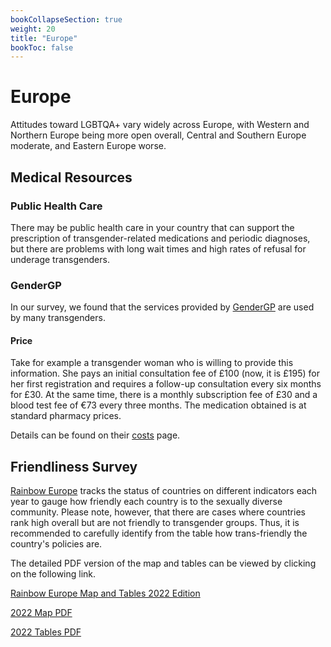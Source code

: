 ```yaml
---
bookCollapseSection: true
weight: 20
title: "Europe"
bookToc: false
---
```


# Europe

Attitudes toward LGBTQA+ vary widely across Europe, with Western and Northern Europe being more open overall, Central and Southern Europe moderate, and Eastern Europe worse.

## Medical Resources

### Public Health Care

There may be public health care in your country that can support the prescription of transgender-related medications and periodic diagnoses, but there are problems with long wait times and high rates of refusal for underage transgenders.

### GenderGP

In our survey, we found that the services provided by [GenderGP](https://www.gendergp.com/) are used by many transgenders.

#### Price

Take for example a transgender woman who is willing to provide this information. She pays an initial consultation fee of £100 (now, it is £195) for her first registration and requires a follow-up consultation every six months for £30. At the same time, there is a monthly subscription fee of £30 and a blood test fee of €73 every three months. The medication obtained is at standard pharmacy prices.

Details can be found on their [costs](https://www.gendergp.com/help-centre/gendergp-service-costs/) page.

## Friendliness Survey

[Rainbow Europe](https://www.rainbow-europe.org/) tracks the status of countries on different indicators each year to gauge how friendly each country is to the sexually diverse community. Please note, however, that there are cases where countries rank high overall but are not friendly to transgender groups. Thus, it is recommended to carefully identify from the table how trans-friendly the country's policies are.

The detailed PDF version of the map and tables can be viewed by clicking on the following link.

[Rainbow Europe Map and Tables 2022 Edition](https://www.ilga-europe.org/report/rainbow-europe-2022/)

[2022 Map PDF](http://www.ilga-europe.org/files/uploads/2022/06/rainbow-map-2022.pdf)

[2022 Tables PDF](https://www.ilga-europe.org/files/uploads/2022/06/rainbow-index-2022.pdf)
